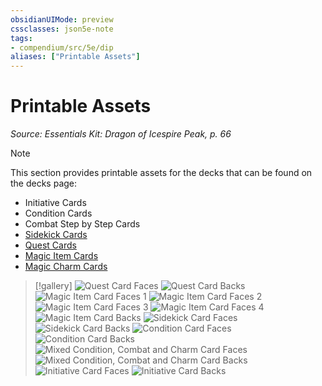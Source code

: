 ```yaml
---
obsidianUIMode: preview
cssclasses: json5e-note
tags:
- compendium/src/5e/dip
aliases: ["Printable Assets"]
---
```

# Printable Assets
*Source: Essentials Kit: Dragon of Icespire Peak, p. 66* 

> [!note]
> This section provides printable assets for the decks that can be found on the decks page:

- Initiative Cards  
- Condition Cards  
- Combat Step by Step Cards  
- [Sidekick Cards](/2-Mechanics/CLI/decks/sidekick-cards-dip.md)  
- [Quest Cards](/2-Mechanics/CLI/decks/quest-cards-dip.md)  
- [Magic Item Cards](/2-Mechanics/CLI/decks/magic-item-cards-dip.md)  
- [Magic Charm Cards](/2-Mechanics/CLI/decks/magic-charm-cards-dip.md)  

> [!gallery]
> ![Quest Card Faces](https://raw.githubusercontent.com/5etools-mirror-2/5etools-img/main/adventure/DIP/QuestsFront.webp#gallery)
> ![Quest Card Backs](https://raw.githubusercontent.com/5etools-mirror-2/5etools-img/main/adventure/DIP/QuestsBack.webp#gallery)
> ![Magic Item Card Faces 1](https://raw.githubusercontent.com/5etools-mirror-2/5etools-img/main/adventure/DIP/MagicItemsFront1.webp#gallery)
> ![Magic Item Card Faces 2](https://raw.githubusercontent.com/5etools-mirror-2/5etools-img/main/adventure/DIP/MagicItemsFront2.webp#gallery)
> ![Magic Item Card Faces 3](https://raw.githubusercontent.com/5etools-mirror-2/5etools-img/main/adventure/DIP/MagicItemsFront3.webp#gallery)
> ![Magic Item Card Faces 4](https://raw.githubusercontent.com/5etools-mirror-2/5etools-img/main/adventure/DIP/MagicItemsFront4.webp#gallery)
> ![Magic Item Card Backs](https://raw.githubusercontent.com/5etools-mirror-2/5etools-img/main/adventure/DIP/MagicItemsBack.webp#gallery)
> ![Sidekick Card Faces](https://raw.githubusercontent.com/5etools-mirror-2/5etools-img/main/adventure/DIP/SidekicksFront.webp#gallery)
> ![Sidekick Card Backs](https://raw.githubusercontent.com/5etools-mirror-2/5etools-img/main/adventure/DIP/SidekicksBack.webp#gallery)
> ![Condition Card Faces](https://raw.githubusercontent.com/5etools-mirror-2/5etools-img/main/adventure/DIP/ConditionsFront.webp#gallery)
> ![Condition Card Backs](https://raw.githubusercontent.com/5etools-mirror-2/5etools-img/main/adventure/DIP/ConditionsBack.webp#gallery)
> ![Mixed Condition, Combat and Charm Card Faces](https://raw.githubusercontent.com/5etools-mirror-2/5etools-img/main/adventure/DIP/MixedFront.webp#gallery)
> ![Mixed Condition, Combat and Charm Card Backs](https://raw.githubusercontent.com/5etools-mirror-2/5etools-img/main/adventure/DIP/MixedBack.webp#gallery)
> ![Initiative Card Faces](https://raw.githubusercontent.com/5etools-mirror-2/5etools-img/main/adventure/DIP/InitiativeFront.webp#gallery)
> ![Initiative Card Backs](https://raw.githubusercontent.com/5etools-mirror-2/5etools-img/main/adventure/DIP/InitiativeBack.webp#gallery)